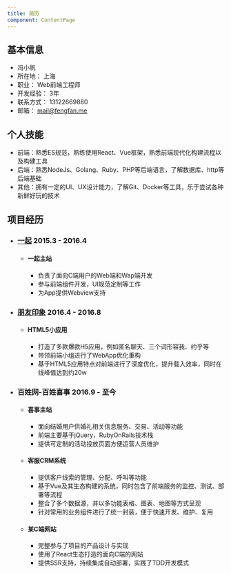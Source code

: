 ```yaml
---
title: 简历
component: ContentPage
---
```

## 基本信息

- 冯小帆
- 所在地： 上海
- 职业： Web前端工程师
- 开发经验： 3年
- 联系方式： 13122669880
- 邮箱： mail@fengfan.me

## 个人技能

- 前端：熟悉ES规范，熟练使用React、Vue框架，熟悉前端现代化构建流程以及构建工具
- 后端：熟悉NodeJs、Golang、Ruby、PHP等后端语言，了解数据库、http等后端基础
- 其他：拥有一定的UI、UX设计能力，了解Git、Docker等工具，乐于尝试各种新鲜好玩的技术

## 项目经历

- ### [一起](http://yiqixxx.com) 2015.3 - 2016.4
  - #### 一起主站
    - 负责了面向C端用户的Web端和Wap端开发
    - 参与前端组件开发，UI规范定制等工作
    - 为App提供Webview支持
- ### [朋友印象](http://pyyx.com) 2016.4 - 2016.8
  - #### HTML5小应用
    - 打造了多款爆款H5应用，例如匿名聊天、三个词形容我、约乎等
    - 带领前端小组进行了WebApp优化重构
    - 基于HTML5应用特点对前端进行了深度优化，提升载入效率，同时在线峰值达到约20w
- ### 百姓网-百姓喜事 2016.9 - 至今
  - #### 喜事主站
    - 面向结婚用户供婚礼相关信息服务、交易、活动等功能
    - 前端主要基于jQuery，RubyOnRails技术栈
    - 提供可定制的活动投放页面方便运营人员维护
  - #### 客服CRM系统
    - 提供客户线索的管理、分配、呼叫等功能
    - 基于Vue及其生态构建的系统，同时包含了前端服务的监控、测试、部署等流程
    - 整合了多个数据源，并以多功能表格、图表、地图等方式呈现
    - 针对常用的业务组件进行了统一封装，便于快速开发、维护、复用
  - #### 某C端网站
    - 完整参与了项目的产品设计与实现
    - 使用了React生态打造的面向C端的网站
    - 提供SSR支持，持续集成自动部署，实践了TDD开发模式
